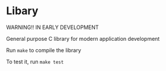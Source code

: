 Libary
==========================

WARNING!! IN EARLY DEVELOPMENT

General purpose C library for modern application development

Run ``make`` to compile the library

To test it, run ``make test``



